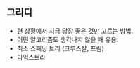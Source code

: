 ## 그리디

-   현 상황에서 지금 당장 좋은 것만 고르는 방법.
-   어떤 알고리즘도 생각나지 않을 때 유용.
-   최소 스패닝 트리 (크루스칼, 프림)
-   다익스트라
